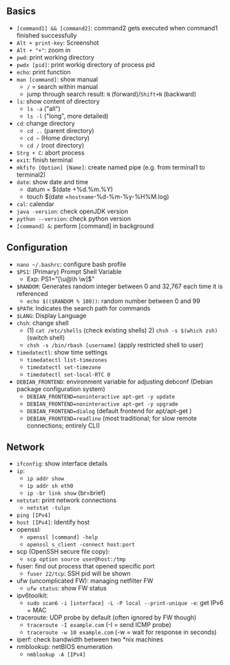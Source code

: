 ## Basics

- `[command1] && [command2]`: command2 gets executed when command1 finished successfully 
- `Alt + print-key`: Screenshot
- `Alt + "+"`: zoom in 
- `pwd`: print working directory
- `pwdx [pid]`: print workig directory of process pid  
- `echo`: print function
- `man [command]`: show manual
   - `/` = search within manual
   - jump through search result: `N` (forward)/`Shift+N` (backward)
- `ls`: show content of directory 
    - `ls -a` ("all")
    - `ls -l` ("long", more detailed)
- `cd`: change directory
    - `cd ..` (parent directory)
    - `cd ~` (Home directory)
    - `cd /` (root directory)
- `Strg + C`: abort process
- `exit`: finish terminal
- `mkfifo [Option] [Name]`: create named pipe (e.g. from terminal1 to terminal2)
- `date`: show date and time 
   - datum = $(date +%d.%m.%Y)
   - touch $(date +`hostname`-%d-%m-%y-%H%M.log)
- `cal`: calendar
- `java -version`: check openJDK version
- `python --version`: check python version
- `[command] &`: perform [command] in background 

## Configuration

- `nano ~/.bashrc`: configure bash profile
- `$PS1`: (Primary) Prompt Shell Variable
   - Exp: PS1="[\u@\h \w]$"
- `$RANDOM`: Generates random integer between 0 and 32,767 each time it is referenced
   - `echo $(($RANDOM % 100))`: random number between 0 and 99
- `$PATH`: Indicates the search path for commands
- `$LANG`: Display Language
- `chsh`: change shell
   - (1) `cat /etc/shells` (check existing shells) 2) `chsh -s $(which zsh)` (switch shell)
   - `chsh -s /bin/rbash [username]` (apply restricted shell to user)
- `timedatectl`: show time settings 
   - `timedatectl list-timezones`
   - `timedatectl set-timezone`
   - `timedatectl set-local-RTC 0`
- `DEBIAN_FRONTEND`: environment variable for adjusting debconf (Debian package configuration system)
   - `DEBIAN_FRONTEND=noninteractive apt-get -y update`
   - `DEBIAN_FRONTEND=noninteractive apt-get -y upgrade`
   - `DEBIAN_FRONTEND=dialog` (default frontend for apt/apt-get )
   - `DEBIAN_FRONTEND=readline` (most traditional; for slow remote connections; entirely CLI)

## Network

- `ifconfig`: show interface details
- `ip`:
   - `ip addr show`
   - `ip addr sh eth0`
   - `ip -br link show` (br=brief)
- `netstat`: print network connections
   - `netstat -tulpn`
- `ping [IPv4]`
- `host [IPv4]`: Identify host
- openssl:
   - `openssl [command] -help`
   - `openssl s_client -connect host:port`
- scp (OpenSSH secure file copy):
   - `scp option source user@host:/tmp`
- fuser: find out process that opened specific port
   - `fuser 22/tcp`: SSH pid will be shown
- ufw (uncomplicated FW): managing netfilter FW
   - `ufw status`: show FW status
- ipv6toolkit:
   - `sudo scan6 -i [interface] -L -P local --print-unique -e`: get IPv6 + MAC
- traceroute: UDP probe by default (often ignored by FW though)
   - `traceroute -I example.com` (-I = send ICMP probe)
   - `traceroute -w 10 example.com` (-w = wait for response in seconds)
- iperf: check bandwidth between two \*nix machines
- nmblookup: netBIOS enumeration
   - `nmblookup -A [IPv4]`
